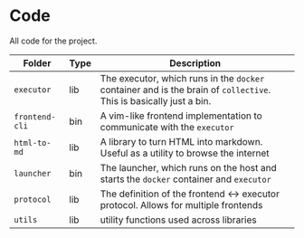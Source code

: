 # Code

All code for the project.

| Folder         | Type | Description                                                                                                        |
|----------------|------|--------------------------------------------------------------------------------------------------------------------|
| `executor`     | lib  | The executor, which runs in the `docker` container and is the brain of `collective`. This is basically just a bin. |
| `frontend-cli` | bin  | A vim-like frontend implementation to communicate with the `executor`                                              |
| `html-to-md`   | lib  | A library to turn HTML into markdown. Useful as a utility to browse the internet                                   |
| `launcher`     | bin  | The launcher, which runs on the host and starts the `docker` container and `executor`                              |
| `protocol`     | lib  | The definition of the frontend <-> executor protocol. Allows for multiple frontends                                |
| `utils`        | lib  | utility functions used across libraries                                                                            |
